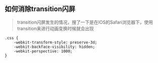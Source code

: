 ## 如何消除transition闪屏
> transition闪屏发生的情况，搜了一下是在IOS的Safari浏览器下，使用transition来进行动画变换时候就会出现


```
.css { 
    -webkit-transform-style: preserve-3d; 
    -webkit-backface-visibility: hidden; 
    -webkit-perspective: 1000; 
} 
```
